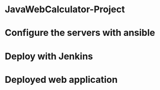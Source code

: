# JavaWebCalculator-Project
# Configure the servers with ansible
# Deploy with Jenkins
# Deployed web application
